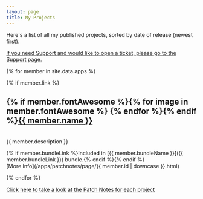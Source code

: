 ```yaml
---
layout: page
title: My Projects
---
```


Here's a list of all my published projects, sorted by date of release (newest first).

[If you need Support and would like to open a ticket, please go to the Support page.](/support)

{% for member in site.data.apps %}

{% if member.link %}

## {% if member.fontAwesome %}{% for image in member.fontAwesome %}<i class="fa fa-{{ image }}"></i> {% endfor %}{% endif %}<a href="{{ member.link }}">{{ member.name }}</a>
<br>
{{ member.description }}   

{% if member.bundleLink %}Included in [{{ member.bundleName }}]({{ member.bundleLink }}) bundle.{% endif %}{% endif %}  
[More Info](/apps/patchnotes/page/{{ member.id | downcase }}.html)          

{% endfor %}

[Click here to take a look at the Patch Notes for each project](/apps/patchnotes)